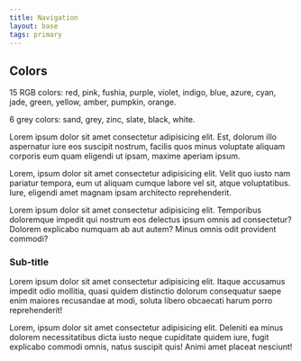 ```yaml
---
title: Navigation
layout: base
tags: primary
---
```


## Colors

15 RGB colors: red, pink, fushia, purple, violet, indigo, blue, azure, cyan, jade, green, yellow, amber, pumpkin, orange.

6 grey colors: sand, grey, zinc, slate, black, white.

Lorem ipsum dolor sit amet consectetur adipisicing elit. Est, dolorum illo aspernatur iure eos suscipit nostrum, facilis quos minus voluptate aliquam corporis eum quam eligendi ut ipsam, maxime aperiam ipsum.

Lorem, ipsum dolor sit amet consectetur adipisicing elit. Velit quo iusto nam pariatur tempora, eum ut aliquam cumque labore vel sit, atque voluptatibus. Iure, eligendi amet magnam ipsam architecto reprehenderit.

Lorem ipsum dolor sit amet consectetur adipisicing elit. Temporibus doloremque impedit qui nostrum eos delectus ipsum omnis ad consectetur? Dolorem explicabo numquam ab aut autem? Minus omnis odit provident commodi?

### Sub-title

Lorem ipsum dolor sit amet consectetur adipisicing elit. Itaque accusamus impedit odio mollitia, quasi quidem distinctio dolorum consequatur saepe enim maiores recusandae at modi, soluta libero obcaecati harum porro reprehenderit!

Lorem, ipsum dolor sit amet consectetur adipisicing elit. Deleniti ea minus dolorem necessitatibus dicta iusto neque cupiditate quidem iure, fugit explicabo commodi omnis, natus suscipit quis! Animi amet placeat nesciunt!
